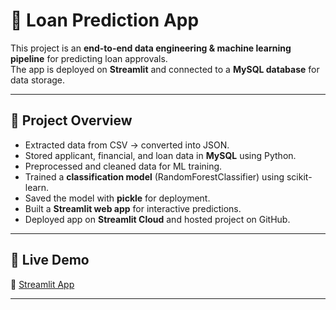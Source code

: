 # 🏦 Loan Prediction App

This project is an **end-to-end data engineering & machine learning pipeline** for predicting loan approvals.  
The app is deployed on **Streamlit** and connected to a **MySQL database** for data storage.

---

## 📌 Project Overview
- Extracted data from CSV → converted into JSON.  
- Stored applicant, financial, and loan data in **MySQL** using Python.  
- Preprocessed and cleaned data for ML training.  
- Trained a **classification model** (RandomForestClassifier) using scikit-learn.  
- Saved the model with **pickle** for deployment.  
- Built a **Streamlit web app** for interactive predictions.  
- Deployed app on **Streamlit Cloud** and hosted project on GitHub.

---

## 🚀 Live Demo
🔗 [Streamlit App](https://miniprojectdataengineering-loan-pratik.streamlit.app/)  

---
